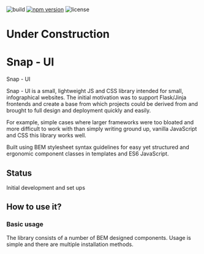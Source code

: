 
![build](https://travis-ci.org/kmjbyrne/vedux.svg?branch=master)
[![npm version](https://badge.fury.io/js/coradel.svg)](https://badge.fury.io/js/coradel)
![license](https://img.shields.io/github/license/mashape/apistatus.svg)

# Under Construction

# Snap - UI
Snap - UI

Snap - UI is a small, lightweight JS and CSS library intended for small, infographical websites. The initial motivation was to support Flask/Jinja frontends and create a base from which projects could be derived from and brought to full design and deployment quickly and easily.

For example, simple cases where larger frameworks were too bloated and more difficult to work with than simply writing ground up, vanilla JavaScript and CSS this library works well.

Built using BEM stylesheet syntax guidelines for easy yet structured and ergonomic component classes in templates and ES6 JavaScript.

## Status

Initial development and set ups

## How to use it?


### Basic usage

The library consists of a number of BEM designed components. Usage is simple and there are multiple installation methods.
